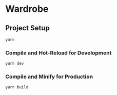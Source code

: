 # Wardrobe


## Project Setup

```sh
yarn
```

### Compile and Hot-Reload for Development

```sh
yarn dev
```

### Compile and Minify for Production

```sh
yarn build
```

